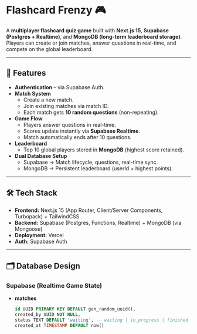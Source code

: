 # Flashcard Frenzy 🎮

A **multiplayer flashcard quiz game** built with **Next.js 15**, **Supabase (Postgres + Realtime)**, and **MongoDB (long-term leaderboard storage)**.  
Players can create or join matches, answer questions in real-time, and compete on the global leaderboard.

---

## 🚀 Features

- **Authentication** – via Supabase Auth.
- **Match System**
  - Create a new match.
  - Join existing matches via match ID.
  - Each match gets **10 random questions** (non-repeating).
- **Game Flow**
  - Players answer questions in real-time.
  - Scores update instantly via **Supabase Realtime**.
  - Match automatically ends after 10 questions.
- **Leaderboard**
  - Top 10 global players stored in **MongoDB** (highest score retained).
- **Dual Database Setup**
  - Supabase → Match lifecycle, questions, real-time sync.
  - MongoDB → Persistent leaderboard (userId + highest points).

---

## 🛠 Tech Stack

- **Frontend:** Next.js 15 (App Router, Client/Server Components, Turbopack) + TailwindCSS  
- **Backend:** Supabase (Postgres, Functions, Realtime) + MongoDB (via Mongoose)  
- **Deployment:** Vercel  
- **Auth:** Supabase Auth  

---

## 🗂 Database Design

### Supabase (Realtime Game State)

- **matches**
  ```sql
  id UUID PRIMARY KEY DEFAULT gen_random_uuid(),
  created_by UUID NOT NULL,
  status TEXT DEFAULT 'waiting', -- waiting | in_progress | finished
  created_at TIMESTAMP DEFAULT now()
